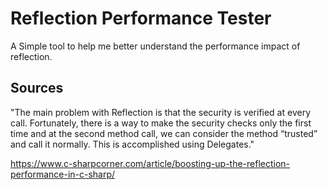 # Reflection Performance Tester

A Simple tool to help me better understand the performance impact of reflection.

## Sources

"The main problem with Reflection is that the security is verified at every call. Fortunately, there is a way to make the security checks only the first time and at the second method call, we can consider the method “trusted” and call it normally. This is accomplished using Delegates."

https://www.c-sharpcorner.com/article/boosting-up-the-reflection-performance-in-c-sharp/